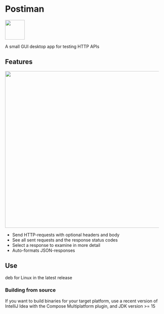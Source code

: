 # Postiman
<img src=https://github.com/Veikkosuhonen/postiman/blob/master/src/main/resources/Postiman.png width=64>

A small GUI desktop app for testing HTTP APIs



## Features

<img src=https://github.com/Veikkosuhonen/postiman/blob/master/images/img.png width=512>

- Send HTTP-requests with optional headers and body
- See all sent requests and the response status codes
- Select a response to examine in more detail
- Auto-formats JSON-responses

## Use

deb for Linux in the latest release

### Building from source

If you want to build binaries for your target platform, use a recent version of IntelliJ Idea with the Compose Multiplatform plugin, and JDK version >= 15
